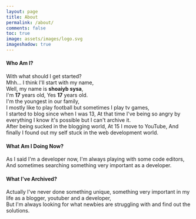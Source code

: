 ```yaml
---
layout: page
title: About
permalink: /about/
comments: false
toc: true
image: assets/images/logo.svg
imageshadow: true
---
```


#### Who Am I?
With what should I get started?   
Mhh... I think I'll start with my name,   
Well, my name is **shoaiyb sysa**,   
I'm **17** years old, Yes **17** years old.   
I'm the youngest in our family,   
I mostly like to play football but sometimes I play tv games,   
I started to blog since when I was 13, At that time I've being so angry by everything I know it's possible but I can't archive it.   
After being sucked in the blogging world, At 15 I move to YouTube, And finally I found out my self stuck in the web development world.   


#### What Am I Doing Now?
As I said I'm a developer now, I'm always playing with some code editors,    
And sometimes searching something very important as a developer.   


#### What I've Archived?
Actually I've never done something unique, something very important in my life as a blogger, youtuber and a developer,   
But I'm always looking for what newbies are struggling with and find out the solutions.   
